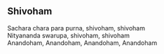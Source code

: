 ## Shivoham


Sachara chara para purna, shivoham, shivoham  
Nityananda swarupa, shivoham, shivoham  
Anandoham, Anandoham, Anandoham, Anandoham

